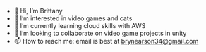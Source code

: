 - 👋 Hi, I’m Brittany
- 👀 I’m interested in video games and cats
- 🌱 I’m currently learning cloud skills with AWS
- 💞️ I’m looking to collaborate on video game projects in unity
- 📫 How to reach me: email is best at brynearson34@gmail.com

<!---
Brynears/Brynears is a ✨ special ✨ repository because its `README.md` (this file) appears on your GitHub profile.
You can click the Preview link to take a look at your changes.
--->
